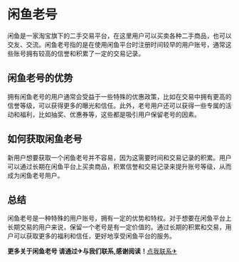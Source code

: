 # 闲鱼老号

闲鱼是一家淘宝旗下的二手交易平台，在这里用户可以买卖各种二手商品，也可以交友、交流。闲鱼老号指的是在使用闲鱼平台时注册时间较早的用户账号，通常这些账号拥有较高的信誉和积累了一定的交易记录。

## 闲鱼老号的优势

拥有闲鱼老号的用户通常会受益于一些特殊的优惠政策，比如在交易中拥有更高的信誉等级，可以获得更多的曝光和信任。此外，老号用户还可以获得一些专属的活动和福利，比如抽奖、优惠券等，这些都是吸引用户保留老号的因素。

## 如何获取闲鱼老号

新用户想要获取一个闲鱼老号并不容易，因为这需要时间和交易记录的积累。用户可以通过长期在闲鱼平台上买卖商品，积累信誉和交易记录来提升账号等级，从而成为闲鱼老号用户。

## 总结

闲鱼老号是一种特殊的用户账号，拥有一定的优势和特权。对于想要在闲鱼平台上长期交易的用户来说，保留一个老号是有一定价值的。通过长期的积累和交易，用户可以获取更多的福利和信任，更好地享受闲鱼平台的服务。

**更多关于闲鱼老号 请通过✈与我们联系,感谢阅读！**[点我联系✈](https://u.G208.com)